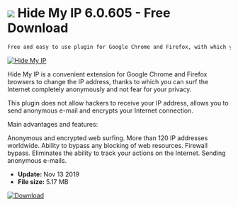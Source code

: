 # ![](https://cdn.softexe.net/static/icon/7/hide-my-ip-3307.png) Hide My IP 6.0.605 - Free Download

```sh
Free and easy to use plugin for Google Chrome and Firefox, with which you can quickly and easily hide your IP address. Thanks to the extension, you can easily bypass the blocking of any web resources, reliably protect your anonymity online
```
[![Hide My IP](https://gallery.dpcdn.pl/imgc/Tools/90742/g_-_420x350_1.5_-_x2d477ea2-b236-428f-88a3-8192a2a0ac76.jpg)](https://softexe.net/win/internet/anonymizers-vpn/hide-my-ip:ccRg.html)

Hide My IP is a convenient extension for Google Chrome and Firefox browsers to change the IP address, thanks to which you can surf the Internet completely anonymously and not fear for your privacy.

This plugin does not allow hackers to receive your IP address, allows you to send anonymous e-mail and encrypts your Internet connection.

Main advantages and features:


Anonymous and encrypted web surfing.
More than 120 IP addresses worldwide.
Ability to bypass any blocking of web resources.
Firewall bypass.
Eliminates the ability to track your actions on the Internet.
Sending anonymous e-mails.


- **Update:** Nov 13 2019
- **File size:** 5.17 MB

[![Download](https://cdn.softexe.net/static/img/download.png)](https://softexe.net/win/internet/anonymizers-vpn/hide-my-ip:ccRg.html)

